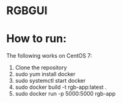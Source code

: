 # RGBGUI

# How to run:

The following works on CentOS 7:

1. Clone the repository
2. sudo yum install docker
3. sudo systemctl start docker
4. sudo docker build -t rgb-app:latest .
5. sudo docker run -p 5000:5000 rgb-app
